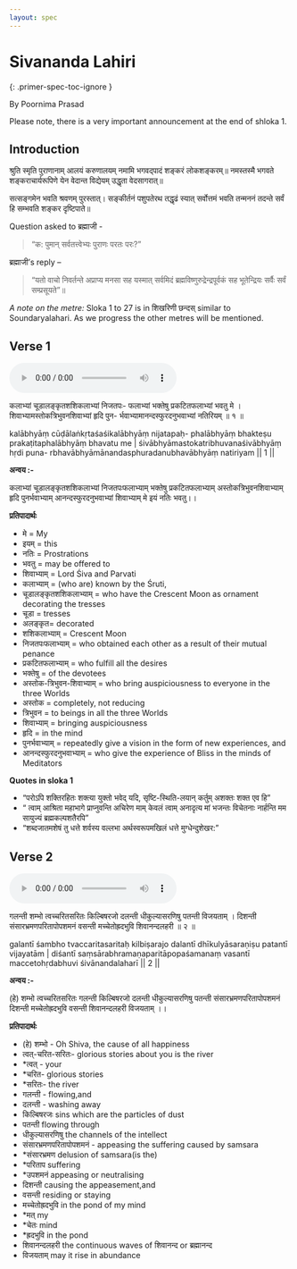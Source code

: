 ```yaml
---
layout: spec
---
```


# Sivananda Lahiri
{: .primer-spec-toc-ignore }

By Poornima Prasad

Please note, there is a very important announcement at the end of shloka 1. 

## Introduction

श्रुति स्मृति पुराणानाम् आलयं करुणालयम् 
नमामि भगवद्पादं शङ्करं लोकशङ्करम्॥ 
नमस्तस्मै भगवते शङ्कराचार्यरूपिणे 
येन वेदान्त विद्येयम् उद्धृता वेदसागरात्॥ 

 

सत्सङ्गमेन भवति श्रवणम् पुरस्तात्। 
सङ्कीर्तनं पशुपतेरथ तद्धृढं स्यात् 
सर्वोत्तमं भवति तन्मननं तदन्ते 
सर्वं हि सम्भवति शङ्कर दृष्टिपाते॥ 

 

Question asked to ब्रह्माजी -

> “क: पुमान् सर्वतत्त्वेभ्यः पुराणः परतः परः?” 

ब्रह्माजी’s reply –

> “यतो वाचो निवर्तन्ते अप्राप्य मनसा सह यस्मात् सर्वमिदं ब्रह्मविष्णुरुद्रेन्द्रपूर्वकं सह भूतेन्द्रियः सर्वैः सर्वं सम्प्रसूयते”॥ 

_A note on the metre:_
Sloka 1 to 27 is in शिखरिणी छन्दस् similar to Soundaryalahari. As we progress the other metres will be mentioned. 

## Verse 1

<audio controls src="./audio/verse1.mp3"></audio>

कलाभ्यां चूडालङ्कृतशशिकलाभ्यां निजतपः- 
फलाभ्यां भक्तेषु प्रकटितफलाभ्यां भवतु मे । 
शिवाभ्यामस्तोकत्रिभुवनशिवाभ्यां हृदि पुन- 
र्भवाभ्यामानन्दस्फुरदनुभवाभ्यां नतिरियम् ॥ १ ॥

kalābhyāṃ cūḍālaṅkṛtaśaśikalābhyāṃ nijatapaḥ- 
phalābhyāṃ bhakteṣu prakaṭitaphalābhyāṃ bhavatu me \| 
śivābhyāmastokatribhuvanaśivābhyāṃ hṛdi puna- 
rbhavābhyāmānandasphuradanubhavābhyāṃ natiriyam \|\| 1 \|\| 

**अन्वय :-**

कलाभ्यां चूडालङ्कृतशशिकलाभ्यां निजतपःफलाभ्याम् भक्तेषु प्रकटितफलाभ्याम् अस्तोकत्रिभुवनशिवाभ्याम् हृदि पुनर्भवाभ्याम् आनन्दस्फुरदनुभवाभ्यां शिवाभ्याम् मे इयं नतिः भवतु।। 

 

**प्रतिपादार्थः**

- मे = My 
- इयम् = this 
- नतिः = Prostrations 
- भवतु = may be offered to 
- शिवाभ्याम् = Lord Śiva and Parvati 
- कलाभ्याम् = (who are) known by the Śruti, 
- चूडालङ्कृतशशिकलाभ्याम् = who have the Crescent Moon as ornament decorating the tresses 
- चूडा = tresses 
- अलङ्कृत= decorated 
- शशिकलाभ्याम् = Crescent Moon 
- निजतपःफलाभ्याम् = who obtained each other as a result of their mutual penance 
- प्रकटितफलाभ्याम् = who fulfill all the desires 
- भक्तेषु = of the devotees 
- अस्तोक-त्रिभुवन-शिवाभ्याम् = who bring auspiciousness to everyone in the three Worlds 
- अस्तोक = completely, not reducing 
- त्रिभुवन = to beings in all the three Worlds 
- शिवाभ्याम् = bringing auspiciousness 
- हृदि = in the mind 
- पुनर्भवाभ्याम् = repeatedly give a vision in the form of new experiences, and 
- आनन्दस्फुरदनुभवाभ्याम् = who give the experience of Bliss in the minds of Meditators 

**Quotes in sloka 1**

- “परोऽपि शक्तिरहितः शक्त्या युक्तो भवेद् यदि, सृष्टि-स्थिति-लयान् कर्तुम् अशक्तः शक्त एव हि” 
- “ त्वाम् आश्रिता महाभागे प्राप्नुवन्ति अचिरेण माम् केवलं त्वाम् अनादृत्य मां भजन्तः विचेतनाः नार्हन्ति मम सायुज्यं ब्रह्मकल्पशतैरपि” 
- “शब्दजातमशेषं तु धत्ते शर्वस्य वल्लभा अर्थस्वरूपमखिलं धत्ते मुग्धेन्दुशेखर:” 


## Verse 2

<audio controls src="./audio/verse2.mp3"></audio>

गलन्ती शम्भो त्वच्चरितसरितः किल्बिषरजो 
दलन्ती धीकुल्यासरणिषु पतन्ती विजयताम् । 
दिशन्ती संसारभ्रमणपरितापोपशमनं 
वसन्ती मच्चेतोह्रदभुवि शिवानन्दलहरी ॥ २ ॥ 

galantī śambho tvaccaritasaritaḥ kilbiṣarajo 
dalantī dhīkulyāsaraṇiṣu patantī vijayatām \| 
diśantī saṃsārabhramaṇaparitāpopaśamanaṃ 
vasantī maccetohṛdabhuvi śivānandalaharī \|\| 2 \|\| 

**अन्वय :-**

(हे) शम्भो त्वच्चरितसरितः गलन्ती किल्बिषरजो दलन्ती 
धीकुल्यासरणिषु पतन्ती संसारभ्रमणपरितापोपशमनं दिशन्ती 
मच्चेतोह्रदभुवि वसन्ती शिवानन्दलहरी विजयताम् ।। 

**प्रतिपादार्थः**

- (हे) शम्भो - Oh Shiva, the cause of all happiness 
- त्वत्-चरित-सरितः- glorious stories about you is the river 
- *त्वत् - your 
- *चरित- glorious stories 
- *सरितः- the river 
- गलन्ती - flowing,and 
- दलन्ती - washing away 
- किल्बिषरजः sins which are the particles of dust 
- पतन्ती flowing through 
- धीकुल्यासरणिषु the channels of the intellect 
- संसारभ्रमणपरितापोपशमनं - appeasing the suffering caused by samsara 
- *संसारभ्रमण delusion of samsara(is the) 
- *परिताप suffering 
- *उपशमनं appeasing or neutralising 
- दिशन्ती causing the appeasement,and 
- वसन्ती residing or staying 
- मच्चेतोह्रदभुवि in the pond of my mind 
- *मत् my 
- *चेतः mind 
- *ह्रदभुवि in the pond 
- शिवानन्दलहरी the continuous waves of शिवानन्द or ब्रह्मानन्द 
- विजयताम् may it rise in abundance 
